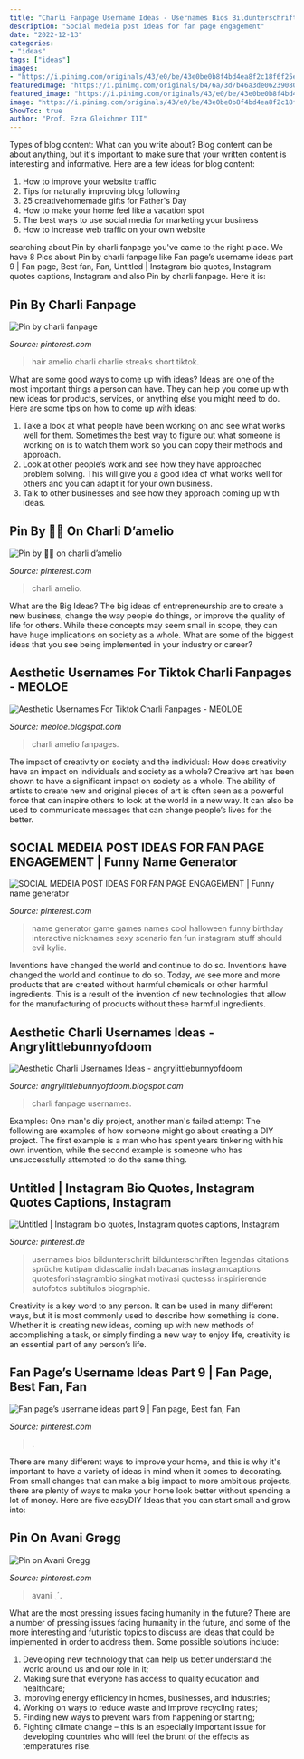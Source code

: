 ```yaml
---
title: "Charli Fanpage Username Ideas - Usernames Bios Bildunterschrift Bildunterschriften Legendas Citations Sprüche Kutipan Didascalie Indah Bacanas Instagramcaptions Quotesforinstagrambio Singkat Motivasi Quotesss Inspirierende Autofotos Subtitulos Biographie"
description: "Social medeia post ideas for fan page engagement"
date: "2022-12-13"
categories:
- "ideas"
tags: ["ideas"]
images:
- "https://i.pinimg.com/originals/43/e0/be/43e0be0b8f4bd4ea8f2c18f6f25e9fcb.jpg"
featuredImage: "https://i.pinimg.com/originals/b4/6a/3d/b46a3de062390808c731912233270d84.jpg"
featured_image: "https://i.pinimg.com/originals/43/e0/be/43e0be0b8f4bd4ea8f2c18f6f25e9fcb.jpg"
image: "https://i.pinimg.com/originals/43/e0/be/43e0be0b8f4bd4ea8f2c18f6f25e9fcb.jpg"
ShowToc: true
author: "Prof. Ezra Gleichner III"
---
```



Types of blog content: What can you write about?
Blog content can be about anything, but it's important to make sure that your written content is interesting and informative. Here are a few ideas for blog content:
1. How to improve your website traffic 
2. Tips for naturally improving blog following 
3. 25 creativehomemade gifts for Father's Day 
4. How to make your home feel like a vacation spot 
5. The best ways to use social media for marketing your business 
6. How to increase web traffic on your own website 

	

		
searching about Pin by charli fanpage you've came to the right place. We have 8 Pics about Pin by charli fanpage like Fan page’s username ideas part 9 | Fan page, Best fan, Fan, Untitled | Instagram bio quotes, Instagram quotes captions, Instagram and also Pin by charli fanpage. Here it is:
		
    
## Pin By Charli Fanpage

<img loading=lazy src="https://i.pinimg.com/736x/b3/6e/98/b36e986d02131ab865b228a0ec822d6f.jpg" onerror="this.onerror=null;this.src='https://tse3.mm.bing.net/th?id=OIP.okPaxYWc0N9UWhuICHxCawHaND&amp;pid=15.1';" alt="Pin by charli fanpage">

_Source: pinterest.com_

>hair amelio charli charlie streaks short tiktok. 

	

What are some good ways to come up with ideas?
Ideas are one of the most important things a person can have. They can help you come up with new ideas for products, services, or anything else you might need to do. Here are some tips on how to come up with ideas: 
1. Take a look at what people have been working on and see what works well for them. Sometimes the best way to figure out what someone is working on is to watch them work so you can copy their methods and approach. 
2. Look at other people’s work and see how they have approached problem solving. This will give you a good idea of what works well for others and you can adapt it for your own business. 
3. Talk to other businesses and see how they approach coming up with ideas.

    
## Pin By 🧍‍♀️ On Charli D’amelio

<img loading=lazy src="https://i.pinimg.com/originals/04/74/04/0474041743bf7e97538f2c122c261c6c.jpg" onerror="this.onerror=null;this.src='https://tse3.mm.bing.net/th?id=OIP.R_MwiGJK1cWtSJeFLzIc9wHaJM&amp;pid=15.1';" alt="Pin by 🧍‍♀️ on charli d’amelio">

_Source: pinterest.com_

>charli amelio. 

	

What are the Big Ideas?
The big ideas of entrepreneurship are to create a new business, change the way people do things, or improve the quality of life for others. While these concepts may seem small in scope, they can have huge implications on society as a whole. What are some of the biggest ideas that you see being implemented in your industry or career?

    
## Aesthetic Usernames For Tiktok Charli Fanpages - MEOLOE

<img loading=lazy src="https://i.pinimg.com/564x/2f/0d/61/2f0d61ae43c4bbbf4c401d0ca90d8c90.jpg" onerror="this.onerror=null;this.src='https://tse2.mm.bing.net/th?id=OIP.sbMu2Y45WnPSgKXUgRcr7gHaQA&amp;pid=15.1';" alt="Aesthetic Usernames For Tiktok Charli Fanpages - MEOLOE">

_Source: meoloe.blogspot.com_

>charli amelio fanpages. 

	

The impact of creativity on society and the individual: How does creativity have an impact on individuals and society as a whole?
Creative art has been shown to have a significant impact on society as a whole. The ability of artists to create new and original pieces of art is often seen as a powerful force that can inspire others to look at the world in a new way. It can also be used to communicate messages that can change people’s lives for the better.

    
## SOCIAL MEDEIA POST IDEAS FOR FAN PAGE ENGAGEMENT | Funny Name Generator

<img loading=lazy src="https://i.pinimg.com/originals/e0/6c/25/e06c2518d5fc53e2e8e28bcc92404498.jpg" onerror="this.onerror=null;this.src='https://tse1.mm.bing.net/th?id=OIP.kYAi-_F0NrroI1hbjktDygHaJQ&amp;pid=15.1';" alt="SOCIAL MEDEIA POST IDEAS FOR FAN PAGE ENGAGEMENT | Funny name generator">

_Source: pinterest.com_

>name generator game games names cool halloween funny birthday interactive nicknames sexy scenario fan fun instagram stuff should evil kylie. 

	

Inventions have changed the world and continue to do so.
Inventions have changed the world and continue to do so. Today, we see more and more products that are created without harmful chemicals or other harmful ingredients. This is a result of the invention of new technologies that allow for the manufacturing of products without these harmful ingredients.

    
## Aesthetic Charli Usernames Ideas - Angrylittlebunnyofdoom

<img loading=lazy src="https://i.ytimg.com/vi/sVx0aA9aqF4/hqdefault.jpg" onerror="this.onerror=null;this.src='https://tse1.mm.bing.net/th?id=OIP.tZ2EUHuY_iem9qIctBxj2AHaFj&amp;pid=15.1';" alt="Aesthetic Charli Usernames Ideas - angrylittlebunnyofdoom">

_Source: angrylittlebunnyofdoom.blogspot.com_

>charli fanpage usernames. 

	

Examples: One man's diy project, another man's failed attempt
The following are examples of how someone might go about creating a DIY project. The first example is a man who has spent years tinkering with his own invention, while the second example is someone who has unsuccessfully attempted to do the same thing.

    
## Untitled | Instagram Bio Quotes, Instagram Quotes Captions, Instagram

<img loading=lazy src="https://i.pinimg.com/originals/43/e0/be/43e0be0b8f4bd4ea8f2c18f6f25e9fcb.jpg" onerror="this.onerror=null;this.src='https://tse4.mm.bing.net/th?id=OIP.Hr0E0E8XqSRtKbPD4sYMQAHaNK&amp;pid=15.1';" alt="Untitled | Instagram bio quotes, Instagram quotes captions, Instagram">

_Source: pinterest.de_

>usernames bios bildunterschrift bildunterschriften legendas citations sprüche kutipan didascalie indah bacanas instagramcaptions quotesforinstagrambio singkat motivasi quotesss inspirierende autofotos subtitulos biographie. 

	

Creativity is a key word to any person. It can be used in many different ways, but it is most commonly used to describe how something is done. Whether it is creating new ideas, coming up with new methods of accomplishing a task, or simply finding a new way to enjoy life, creativity is an essential part of any person’s life.

    
## Fan Page’s Username Ideas Part 9 | Fan Page, Best Fan, Fan

<img loading=lazy src="https://i.pinimg.com/originals/b4/6a/3d/b46a3de062390808c731912233270d84.jpg" onerror="this.onerror=null;this.src='https://tse2.mm.bing.net/th?id=OIP.pRLaJPbfGGOc6RZYA8R1IgHaDz&amp;pid=15.1';" alt="Fan page’s username ideas part 9 | Fan page, Best fan, Fan">

_Source: pinterest.com_

>. 

	

There are many different ways to improve your home, and this is why it's important to have a variety of ideas in mind when it comes to decorating. From small changes that can make a big impact to more ambitious projects, there are plenty of ways to make your home look better without spending a lot of money. Here are five easyDIY Ideas that you can start small and grow into: 

    
## Pin On Avani Gregg

<img loading=lazy src="https://i.pinimg.com/736x/46/c8/01/46c801edd9558f8e5f2ba7f6d0b9fd5a.jpg" onerror="this.onerror=null;this.src='https://tse2.mm.bing.net/th?id=OIP.sicoXGnruVBncc8DNE-OoQHaI8&amp;pid=15.1';" alt="Pin on Avani Gregg">

_Source: pinterest.com_

>avani ˎˊ. 

	

What are the most pressing issues facing humanity in the future?
There are a number of pressing issues facing humanity in the future, and some of the more interesting and futuristic topics to discuss are ideas that could be implemented in order to address them. Some possible solutions include: 
1) Developing new technology that can help us better understand the world around us and our role in it; 
2) Making sure that everyone has access to quality education and healthcare; 
3) Improving energy efficiency in homes, businesses, and industries; 
4) Working on ways to reduce waste and improve recycling rates; 
5) Finding new ways to prevent wars from happening or starting; 
6) Fighting climate change – this is an especially important issue for developing countries who will feel the brunt of the effects as temperatures rise.

